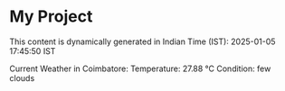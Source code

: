 # My Project

This content is dynamically generated in Indian Time (IST): 2025-01-05 17:45:50 IST


Current Weather in Coimbatore:
Temperature: 27.88 °C
Condition: few clouds
